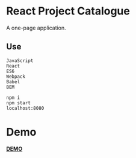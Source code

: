# React Project Catalogue

A one-page application.

## Use
```
JavaScript
React
ES6
Webpack
Babel
BEM

```

```
npm i
npm start
localhost:8080

```
Demo
====

**[DEMO](https://orischenko.github.io/react-project-catalogue/)**

